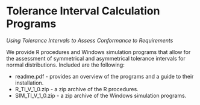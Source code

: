 # Tolerance Interval Calculation Programs
*Using Tolerance Intervals to Assess Conformance to Requirements*

We provide R procedures and Windows simulation programs that allow for the assessment of symmetrical and asymmetrical tolerance intervals for normal distributions. Included are the following:

- readme.pdf - provides an overview of the programs and a guide to their installation.
- R_TI_V_1_0.zip - a zip archive of the R procedures.
- SIM_TI_V_1_0.zip - a zip archive of the Windows simulation programs.


